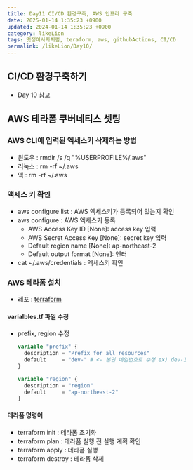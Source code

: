 ```yaml
---
title: Day11 CI/CD 환경구축, AWS 인프라 구축  
date: 2025-01-14 1:35:23 +0900
updated: 2024-01-14 1:35:23 +0900
category: likeLion
tags: 멋쟁이사자처럼, teraform, aws, githubActions, CI/CD
permalink: /likeLion/Day10/
---
```


## CI/CD 환경구축하기 
- Day 10 참고

## AWS 테라폼 쿠버네티스 셋팅
### AWS CLI에 입력된 엑세스키 삭제하는 방법
- 윈도우 : rmdir /s /q "%USERPROFILE%/.aws"
- 리눅스 : rm -rf ~/.aws
- 맥 : rm -rf ~/.aws

### 액세스 키 확인
- aws configure list : AWS 엑세스키가 등록되어 있는지 확인
- aws configure : AWS 엑세스키 등록
  - AWS Access Key ID [None]: access key 입력
  - AWS Secret Access Key [None]: secret key 입력
  - Default region name [None]: ap-northeast-2 
  - Default output format [None]: 엔터
- cat ~/.aws/credentials : 엑세스키 확인

### AWS 테라폼 설치
- 레포 : [terraform](https://github.com/sik2/k8s-terraform-setting2501)

#### varialbles.tf 파일 수정
- prefix, region 수정
  ```tf
  variable "prefix" {
    description = "Prefix for all resources"
    default     = "dev-" # <- 본인 네임번호로 수정 ex) dev-1
  }
  
  variable "region" {
    description = "region"
    default     = "ap-northeast-2"
  }
  ```

#### 테라폼 명령어
- terraform init : 테라폼 초기화
- terraform plan : 테라폼 실행 전 실행 계획 확인
- terraform apply : 테라폼 실행
- terraform destroy : 테라폼 삭제
